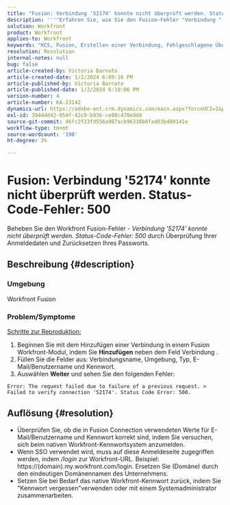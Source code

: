 ```yaml
---
title: "Fusion: Verbindung '52174' konnte nicht überprüft werden. Status-Code-Fehler: 500"
description: '''"Erfahren Sie, wie Sie den Fusion-Fehler "Verbindung "''52174'' konnte nicht überprüft werden" beheben. Status Code Error: 500"".'''
solution: Workfront
product: Workfront
applies-to: Workfront
keywords: "KCS, Fusion, Erstellen einer Verbindung, Fehlgeschlagene Überprüfung der Verbindung '52174'. Status-Code-Fehler: 500, Fehler, Adobe Workfront, Fusion, Fehlerbehebung"
resolution: Resolution
internal-notes: null
bug: false
article-created-by: Victoria Barnato
article-created-date: 1/2/2024 6:09:16 PM
article-published-by: Victoria Barnato
article-published-date: 1/2/2024 6:10:06 PM
version-number: 4
article-number: KA-23142
dynamics-url: https://adobe-ent.crm.dynamics.com/main.aspx?forceUCI=1&pagetype=entityrecord&etn=knowledgearticle&id=1faec205-9aa9-ee11-be37-6045bd006b25
exl-id: 3944dd42-054f-42c0-b936-ce80c470e9d4
source-git-commit: 46fc2f23fd556a987acb96338b6fad03b489141e
workflow-type: tm+mt
source-wordcount: '198'
ht-degree: 3%

---
```


# Fusion: Verbindung &#39;52174&#39; konnte nicht überprüft werden. Status-Code-Fehler: 500


Beheben Sie den Workfront Fusion-Fehler - *Verbindung &#39;52174&#39; konnte nicht überprüft werden. Status-Code-Fehler: 500* durch Überprüfung Ihrer Anmeldedaten und Zurücksetzen Ihres Passworts.

## Beschreibung {#description}


### Umgebung

Workfront Fusion

### Problem/Symptome

<u>Schritte zur Reproduktion:</u>

1. Beginnen Sie mit dem Hinzufügen einer Verbindung in einem Fusion Workfront-Modul, indem Sie <b>Hinzufügen</b> neben dem Feld Verbindung .
2. Füllen Sie die Felder aus: Verbindungsname, Umgebung, Typ, E-Mail/Benutzername und Kennwort.
3. Auswählen <b>Weiter</b> und sehen Sie den folgenden Fehler:



```
Error: The request failed due to failure of a previous request. > Failed to verify connection '52174'. Status Code Error: 500.
```



## Auflösung {#resolution}


- Überprüfen Sie, ob die in Fusion Connection verwendeten Werte für E-Mail/Benutzername und Kennwort korrekt sind, indem Sie versuchen, sich beim nativen Workfront-Kennwortsystem anzumelden.
- Wenn SSO verwendet wird, muss auf diese Anmeldeseite zugegriffen werden, indem */login* zur Workfront-URL. Beispiel: https://(domain).my.workfront.com/login. Ersetzen Sie (Domäne) durch den eindeutigen Domänennamen des Unternehmens.
- Setzen Sie bei Bedarf das native Workfront-Kennwort zurück, indem Sie &quot;Kennwort vergessen&quot;verwenden oder mit einem Systemadministrator zusammenarbeiten.
